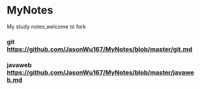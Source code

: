 # MyNotes
My study notes,welcome to fork
### git https://github.com/JasonWu167/MyNotes/blob/master/git.md
### javaweb https://github.com/JasonWu167/MyNotes/blob/master/javaweb.md

